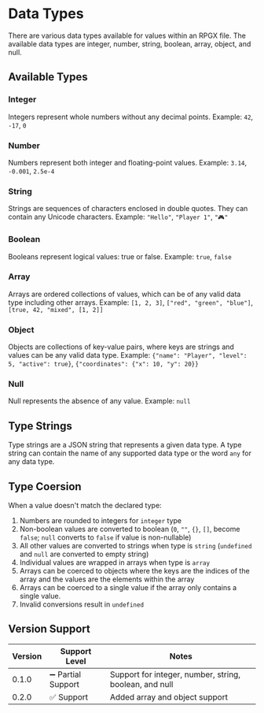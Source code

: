 # Data Types

There are various data types available for values within an RPGX file. The available data types are integer, number, string, boolean, array, object, and null.

## Available Types

### Integer

Integers represent whole numbers without any decimal points.
Example: `42`, `-17`, `0`

### Number

Numbers represent both integer and floating-point values.
Example: `3.14`, `-0.001`, `2.5e-4`

### String

Strings are sequences of characters enclosed in double quotes. They can contain any Unicode characters.
Example: `"Hello"`, `"Player 1"`, `"🎮"`

### Boolean

Booleans represent logical values: true or false.
Example: `true`, `false`

### Array

Arrays are ordered collections of values, which can be of any valid data type including other arrays.
Example: `[1, 2, 3]`, `["red", "green", "blue"]`, `[true, 42, "mixed", [1, 2]]`

### Object

Objects are collections of key-value pairs, where keys are strings and values can be any valid data type.
Example: `{"name": "Player", "level": 5, "active": true}`, `{"coordinates": {"x": 10, "y": 20}}`

### Null

Null represents the absence of any value.
Example: `null`

## Type Strings

Type strings are a JSON string that represents a given data type. A type string can contain the name of any supported data type or the word `any` for any data type.

## Type Coersion
When a value doesn't match the declared type:

1. Numbers are rounded to integers for `integer` type
2. Non-boolean values are converted to boolean (`0`, `""`, `{}`, `[]`, become `false`; `null` converts to `false` if value is non-nullable)
3. All other values are converted to strings when type is `string` (`undefined` and `null` are converted to empty string)
4. Individual values are wrapped in arrays when type is `array`
5. Arrays can be coerced to objects where the keys are the indices of the array and the values are the elements within the array
6. Arrays can be coerced to a single value if the array only contains a single value.
7. Invalid conversions result in `undefined`

## Version Support

| Version | Support Level      | Notes                                                  |
| ------- | ------------------ | ------------------------------------------------------ |
| 0.1.0   | ➖ Partial Support | Support for integer, number, string, boolean, and null |
| 0.2.0   | ✅ Support         | Added array and object support                         |
